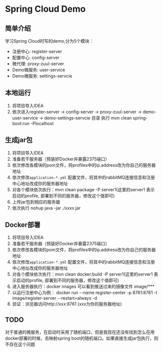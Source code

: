# Spring Cloud Demo


## 简单介绍

学习Spring Cloud时写的demo,分为5个模块：

- 注册中心: register-server
- 配置中心: config-server
- 微代理: proxy-zuul-server
- Demo微服务: user-service
- Demo微服务: settings-servcie

## 本地运行

1. 将项目导入IDEA
2. 依次进入register-server -> config-server -> proxy-zuul-server -> demo-user-service -> demo-settings-servcie 目录
   执行 mvn clean spring-boot:run -Plocalhost

## 生成jar包
1. 将项目导入IDEA
2. 准备若干服务器（预装好Docker并暴露2375端口）
3. 依次修改各模块的pom文件，将profiles中的ip.address改为你自己的服务器地址
4. 依次修改`application-*.yml` 配置文件，将其中的rabbitMQ连接信息和注册中心地址改成你的服务器地址
5. 对各个模块依次执行：mvn clean package -P server1(这里的server1 表示启动的profile, 部署到不同的服务器，修改这个值即可)
6. 上传jar包到相应的服务器
7. 依次执行 nohup java -jar ./xxxx.jar

## Docker部署

1. 将项目导入IDEA
2. 准备若干服务器（预装好Docker并暴露2375端口）
3. 依次修改各模块的pom文件，将profiles中的ip.address改为你自己的服务器地址
4. 依次修改`application-*.yml` 配置文件，将其中的rabbitMQ连接信息和注册中心地址改成你的服务器地址
5. 对各个模块依次执行：mvn clean docker:build -P server1(这里的server1 表示启动的profile, 部署到不同的服务器，修改这个值即可)
6. 进入服务器执行：docker images 可以看到推送过来的镜像文件 image/***
7. 以运行注册中心为例： docker run --name register-center -p 8761:8761 -t image/register-server --restart=always -d
8. 验证：浏览器访问http://xxx:8761 (xxx为你的服务器地址)

## TODO
对于普通的微服务，在启动时采用了随机端口，但是我现在还没有找到怎么在用docker部署的时候，去映射spring boot的随机端口。如果直接生成jar包执行，则不存在这个问题
